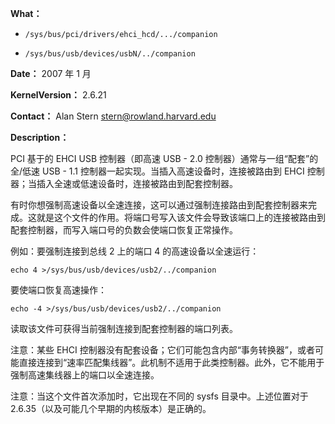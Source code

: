 **What：**

 - `/sys/bus/pci/drivers/ehci_hcd/.../companion`

 - `/sys/bus/usb/devices/usbN/../companion`

**Date：** 2007 年 1 月

**KernelVersion：** 2.6.21

**Contact：** Alan Stern <stern@rowland.harvard.edu>

**Description：**

PCI 基于的 EHCI USB 控制器（即高速 USB - 2.0 控制器）通常与一组“配套”的全/低速 USB - 1.1 控制器一起实现。当插入高速设备时，连接被路由到 EHCI 控制器；当插入全速或低速设备时，连接被路由到配套控制器。

有时你想强制高速设备以全速连接，这可以通过强制连接路由到配套控制器来完成。这就是这个文件的作用。将端口号写入该文件会导致该端口上的连接被路由到配套控制器，而写入端口号的负数会使端口恢复正常操作。

例如：要强制连接到总线 2 上的端口 4 的高速设备以全速运行：

`echo 4 >/sys/bus/usb/devices/usb2/../companion`

要使端口恢复高速操作：

`echo -4 >/sys/bus/usb/devices/usb2/../companion`

读取该文件可获得当前强制连接到配套控制器的端口列表。

注意：某些 EHCI 控制器没有配套设备；它们可能包含内部“事务转换器”，或者可能直接连接到“速率匹配集线器”。此机制不适用于此类控制器。此外，它不能用于强制高速集线器上的端口以全速连接。

注意：当这个文件首次添加时，它出现在不同的 sysfs 目录中。上述位置对于 2.6.35（以及可能几个早期的内核版本）是正确的。